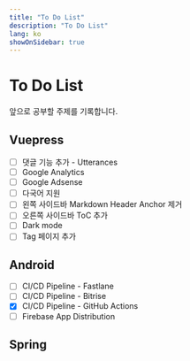 ```yaml
---
title: "To Do List"
description: "To Do List"
lang: ko
showOnSidebar: true
---
```


# To Do List
앞으로 공부할 주제를 기록합니다.

## Vuepress
- [ ] 댓글 기능 추가 - Utterances
- [ ] Google Analytics
- [ ] Google Adsense
- [ ] 다국어 지원
- [ ] 왼쪽 사이드바 Markdown Header Anchor 제거
- [ ] 오른쪽 사이드바 ToC 추가 
- [ ] Dark mode
- [ ] Tag 페이지 추가

## Android
- [ ] CI/CD Pipeline - Fastlane
- [ ] CI/CD Pipeline - Bitrise
- [x] CI/CD Pipeline - GitHub Actions
- [ ] Firebase App Distribution

## Spring


